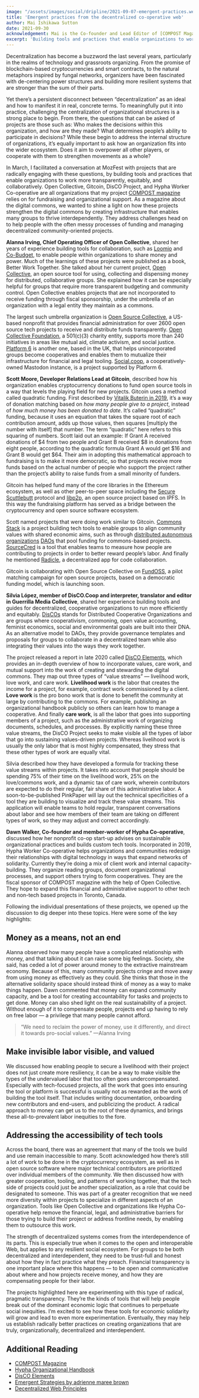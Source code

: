 ```yaml
---
image: "/assets/images/social/dripline/2021-09-07-emergent-practices.webp"
title: 'Emergent practices from the decentralized co-operative web'
author: Mai Ishikawa Sutton
date: 2021-09-30
acknowledgement: Mai is the Co-founder and Lead Editor of [COMPOST Magazine](https://compost.digital). This is a  guest post that was originally published on the [Open Collective Blog](https://blog.opencollective.com/emergent-practices-from-the-decentralized-co-operative-web/) on May 27, 2021.
excerpt: 'Building tools and practices that enable organizations to work more transparently, equitably, and collaboratively.'
---
```


Decentralization has become a buzzword the last several years, particularly in the realms of technology and grassroots organizing. From the promise of blockchain-based cryptocurrencies and smart contracts, to the natural metaphors inspired by fungal networks, organizers have been fascinated with de-centering power structures and building more resilient systems that are stronger than the sum of their parts.

Yet there’s a persistent disconnect between “decentralization” as an ideal and how to manifest it in real, concrete terms. To meaningfully put it into practice, challenging the centralization of organizational structures is a strong place to begin. From there, the questions that can be asked of projects are those such as: Who makes the decisions within this organization, and how are they made? What determines people’s ability to participate in decisions? While these begin to address the internal structure of organizations, it’s equally important to ask how an organization fits into the wider ecosystem. Does it aim to overpower all other players, or cooperate with them to strengthen movements as a whole?

In March, I facilitated a conversation at MozFest with projects that are radically engaging with these questions, by building tools and practices that enable organizations to work more transparently, equitably, and collaboratively. Open Collective, Gitcoin, DisCO Project, and Hypha Worker Co-operative are all organizations that my project [COMPOST magazine][compost-mag] relies on for fundraising and organizational support. As a magazine about the digital commons, we wanted to shine a light on how these projects strengthen the digital commons by creating infrastructure that enables many groups to thrive interdependently. They address challenges head on to help people with the often messy processes of funding and managing decentralized community-oriented projects.

**Alanna Irving, Chief Operating Officer of Open Collective**, shared her years of experience building tools for collaboration, such as [Loomio][loomio] and [Co-Budget][co-budget], to enable people within organizations to share money and power. Much of the learnings of these projects were published as a book, Better Work Together. She talked about her current project, [Open Collective][open-collective], an open source tool for using, collecting and dispensing money for distributed, collaborative groups. She explained how it can be especially helpful for groups that require more transparent budgeting and community control. Open Collective enables projects that are not incorporated to receive funding through fiscal sponsorship, under the umbrella of an organization with a legal entity they maintain as a commons.

The largest such umbrella organization is [Open Source Collective][open-source-collective], a US-based nonprofit that provides financial administration for over 2600 open source tech projects to receive and distribute funds transparently. [Open Collective Foundation][open-collective-foundation], a 501(c)(3) charity entity, supports more than 240 initiatives in areas like mutual aid, climate activism, and social justice. [Platform 6][platform-6] is another one, based in the UK, that helps unincorporated groups become cooperatives and enables them to mutualize their infrastructure for financial and legal tooling. [Social.coop][social-coop], a cooperatively-owned Mastodon instance, is a project supported by Platform 6.

**Scott Moore, Developer Relations Lead at Gitcoin**, described how his organization enables cryptocurrency donations to fund open source tools in a way that levels the playing field for new projects. Gitcoin uses a method called quadratic funding. First described by [Vitalik Buterin in 2019][quadratic-funding], it’s a way of donation matching based on _how many people give to a project_, instead of _how much money has been donated to date_. It’s called “quadratic” funding, because it uses an  equation that takes the square root of each contribution amount, adds up those values, then squares [multiply the number with itself] that number. The term “quadratic” here refers to this squaring of numbers. Scott laid out an example: If Grant A received donations of $4 from two people and Grant B received $8 in donations from eight people, according to the quadratic formula Grant A would get $16 and Grant B would get $64. Their aim in adopting this mathematical approach to fundraising is to make it more democratic, so that projects receive more funds based on the actual number of people who support the project rather than the project’s ability to raise funds from a small minority of funders.

Gitcoin has helped fund many of the core libraries in the Ethereum ecosystem, as well as other peer-to-peer space including the [Secure Scuttlebutt][secure-scuttlebutt] protocol and [libp2p][libp2p], an open source project based on IPFS. In this way the fundraising platform has served as a bridge between the cryptocurrency and open source software ecosystem.

Scott named projects that were doing work similar to Gitcoin. [Commons Stack][commons-stack] is a project building tech tools to enable groups to align community values with shared economic aims, such as through [distributed autonomous organizations][daos] [DAOs] that pool funding for commons-based projects. [SourceCred][sourcecred] is a tool that enables teams to measure how people are contributing to projects in order to better reward people’s labor. And finally he mentioned [Radicle][radicle], a decentralized app for code collaboration.

Gitcoin is collaborating with Open Source Collective on [FundOSS][fundoss], a pilot matching campaign for open source projects, based on a democratic funding model, which is launching soon.

**Silvia López, member of DisCO.Coop and interpreter, translator and editor in Guerrilla Media Collective**, shared her experience building tools and guides for decentralized, cooperative organizations to run more efficiently and equitably. [DisCOs][disco] stands for Distributed Cooperative Organizations and are groups where cooperativism, commoning, open value accounting, feminist economics, social and environmental goals are built into their DNA. As an alternative model to DAOs, they provide governance templates and proposals for groups to collaborate in a decentralized team while also integrating their values into the ways they work together.

The project released a report in late 2020 called [DisCO Elements][disco-elements], which provides an in-depth overview of how to incorporate values, care work, and mutual support into the work of creating and stewarding the digital commons. They map out three types of “value streams” — livelihood work, love work, and care work. **Livelihood work** is the labor that creates the income for a project, for example, contract work commissioned by a client. **Love work** is the pro bono work that is done to benefit the community at large by contributing to the commons. For example, publishing an organizational handbook publicly so others can learn how to manage a cooperative. And finally **care work**, is all the labor that goes into supporting members of a project, such as the administrative work of organizing documents, schedules, and processes. By explicitly naming these three value streams, the DisCO Project seeks to make visible all the types of labor that go into sustaining values-driven projects. Whereas livelihood work is usually the only labor that is most highly compensated, they stress that these other types of work are equally vital.

Silvia described how they have developed a formula for tracking these value streams within projects. It takes into account that people should be spending 75% of their time on the livelihood work, 25% on the love/commons work, and a dynamic tax of care work, wherein contributors are expected to do their regular, fair share of this administrative labor. A soon-to-be-published PinkPaper will lay out the technical specificities of a tool they are building to visualize and track these value streams. This application will enable teams to hold regular, transparent conversations about labor and see how members of their team are taking on different types of work, so they may adjust and correct accordingly.

**Dawn Walker, Co-founder and member-worker of Hypha Co-operative**, discussed how her nonprofit co-op start-up advises on sustainable organizational practices and builds custom tech tools. Incorporated in 2019, Hypha Worker Co-operative helps organizations and communities redesign their relationships with digital technology in ways that expand networks of solidarity. Currently they’re doing a mix of client work and internal capacity-building. They organize reading groups, document organizational processes, and support others trying to form cooperatives. They are the fiscal sponsor of COMPOST magazine with the help of Open Collective. They hope to expand this financial and administrative support to other tech and non-tech based projects in Toronto, Canada.

Following the individual presentations of these projects, we opened up the discussion to dig deeper into these topics. Here were some of the key highlights:

## Money as a means, not an end
Alanna observed how many people have a complicated relationship with money, and that talking about it can raise some big feelings. Society, she said, has ceded a lot of power around money to the extractive mainstream economy. Because of this, many community projects cringe and move away from using money as effectively as they could. She thinks that those in the alternative solidarity space should instead think of money as a way to make things happen. Dawn commented that money can expand community capacity, and be a tool for creating accountability for tasks and projects to get done. Money can also shed light on the real sustainability of a project. Without enough of it to compensate people, projects end up having to rely on free labor — a privilege that many people cannot afford.

  > “We need to reclaim the power of money, use it differently, and direct it towards pro-social values.” —Alanna Irving

## Make invisible labor visible, and valued
We discussed how enabling people to secure a livelihood with their project does not just create more resiliency, it can be a way to make visible the types of the undervalued labor that too often goes undercompensated. Especially with tech-focused projects, all the work that goes into ensuring the tool or platform is successful is usually not as rewarded as the work of building the tool itself. That includes writing documentation, onboarding new contributors and end-users, and publicizing the product. A radical approach to money can get us to the root of these dynamics, and brings these all-to-prevalent labor inequities to the fore.

## Addressing the accessibility of tech tools
Across the board, there was an agreement that many of the tools we build and use remain inaccessible to many. Scott acknowledged how there’s still a lot of work to be done in the cryptocurrency ecosystem, as well as in open source software where major technical contributors are prioritized over individual members of the community. We then discussed how with greater cooperation, tooling, and patterns of working together, that the tech side of projects could just be another specialization, as a role that could be designated to someone. This was part of a greater recognition that we need more diversity within projects to specialize in different aspects of an organization. Tools like Open Collective and organizations like Hypha Co-operative help remove the financial, legal, and administrative barriers for those trying to build their project or address frontline needs, by enabling them to outsource this work.

The strength of decentralized systems comes from the interdependence of its parts. This is especially true when it comes to the open and interoperable Web, but applies to any resilient social ecosystem. For groups to be both decentralized and interdependent, they need to be trust-full and honest about how they in fact practice what they preach. Financial transparency is one important place where this happens — to be open and communicative about where and how projects receive money, and how they are compensating people for their labor.

The projects highlighted here are experimenting with this type of radical, pragmatic transparency. They’re the kinds of tools that will help people break out of the dominant economic logic that continues to perpetuate social inequities. I’m excited to see how these tools for economic solidarity will grow and lead to even more experimentation. Eventually, they may help us establish radically better practices on creating organizations that are truly, organizationally, decentralized and interdependent.

## Additional Reading
* [COMPOST Magazine][compost-mag]
* [Hypha Organizational Handbook][hypha-handbook]
* [DisCO Elements][disco-elements]
* [Emergent Strategies by adrienne maree brown][emergent-strategy]
* [Decentralized Web Principles][dweb-principles]


[compost-mag]: https://compost.digital
[loomio]: https://www.loomio.org/
[co-budget]: https://cobudget.co/
[better-work-together]: https://www.betterworktogether.co/
[open-collective]: https://opencollective.com/
[open-source-collective]: https://opencollective.com/opensource
[platform-6]: https://opencollective.com/platform6-coop
[open-collective-foundation]: https://opencollective.com/foundation
[social-coop]: https://social.coop/
[quadratic-funding]: https://vitalik.ca/general/2019/12/07/quadratic.html
[secure-scuttlebutt]: https://scuttlebutt.nz/
[libp2p]: https://libp2p.io/
[ipfs]: https://ipfs.io/
[commons-stack]: https://commonsstack.org/
[daos]: https://web.archive.org/web/20170820040347/https://wiki.p2pfoundation.net/Distributed_Autonomous_Organizations
[sourcecred]: https://sourcecred.io/
[radicle]: https://radicle.xyz/
[fundoss]: https://fundoss.org/
[disco]: https://disco.coop/
[disco-elements]: https://elements.disco.coop/
[hypha]: https://hypha.coop/
[hypha-handbook]: https://handbook.hypha.coop/
[emergent-strategy]: https://www.akpress.org/emergentstrategy.html
[dweb-principles]: https://getdweb.net/principles/
[open-collective-post]: https://blog.opencollective.com/emergent-practices-from-the-decentralized-co-operative-web/






